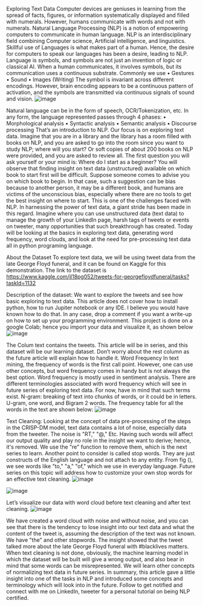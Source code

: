 Exploring Text Data
Computer devices are geniuses in learning from the spread of facts, figures, or information systematically displayed and filled with numerals. 
However, humans communicate with words and not with numerals. Natural Language Processing (NLP) is a notion of empowering computers to communicate in human language. NLP is an interdisciplinary field combining Computer science, Artificial intelligence, and linguistics. Skillful use of Languages is what makes part of a human. Hence, the desire for computers to speak our languages has been a desire, leading to NLP.
Language is symbols, and symbols are not just an invention of logic or classical AI. When a human communicates, it involves symbols, but its communication uses a continuous substrate. Commonly we use
•	Gestures
•	Sound
•	Images (Writing)
The symbol is invariant across different encodings.
However, brain encoding appears to be a continuous pattern of activation, and the symbols are transmitted via continuous signals of sound and vision. 
![image](https://user-images.githubusercontent.com/66043834/133356017-5ff6ed1d-e632-42c1-9bae-573653999ed0.png)


Natural language can be in the form of speech, OCR/Tokenization, etc. In any form, the language represented passes through 4 phases:
•	Morphological analysis
•	Syntactic analysis
•	Semantic analysis
•	Discourse processing
That’s an introduction to NLP. Our focus is on exploring text data. Imagine that you are in a library and the library has a room filled with books on NLP, and you are asked to go into the room since you want to study NLP; where will you start? Or soft copies of about 200 books on NLP were provided, and you are asked to review all. The first question you will ask yourself or your mind is: Where do I start as a beginner?
You will observe that finding insight on text data (unstructured) available on which book to start first will be difficult. Suppose someone comes to advise you on which book to begin. In that case, such a suggestion can be bias because to another person, it may be a different book, and humans are victims of the unconscious bias, especially where there are no tools to get the best insight on where to start. This is one of the challenges faced with NLP. In harnessing the power of text data, a giant stride has been made in this regard. Imagine where you can use unstructured data (text data) to manage the growth of your LinkedIn page, harsh tags of tweets or events on tweeter, many opportunities that such breakthrough has created. Today will be looking at the basics in exploring text data, generating word frequency, word clouds, and look at the need for pre-processing text data all in python programing language.

About the Dataset
To explore text data, we will be using tweet data from the late George Floyd funeral, and it can be found on Kaggle for this demonstration. The link to the dataset is https://www.kaggle.com/jl18pg052/tweets-for-georgefloydfuneral/tasks?taskId=1132

Description of the dataset: 
We want to explore the tweets and see how basic exploring to text data. This article does not cover how to install python, how to run Jupiter notebook or any IDE. I believe you would have known how to do that. In any case, drop a comment if you want a write-up on how to set up your programming environment.  This project is  done on a google Colab; hence you import your data and visualize it, as shown below
![image](https://user-images.githubusercontent.com/66043834/133355839-db77dd2f-6c1a-4b9f-8643-74066b1acaa3.png)

 
The Colum text contains the tweets. This article will be in series, and this dataset will be our learning dataset. Don’t worry about the rest column as the future article will explain how to handle it.
Word Frequency
In text mining, the frequency of words is the first call point. However, one can use other concepts, but word frequency comes in handy but is not always the best option. Word frequency is mostly used in sentiment analysis. There are different terminologies associated with word frequency which will see in future series of exploring text data. For now, have in mind that such terms exist.
N-gram: breaking of text into chunks of words, or it could be in letters. U-gram, one word, and Bigram 2 words.
The frequency table for all the words in the text are shown below:
 ![image](https://user-images.githubusercontent.com/66043834/133355851-cf005def-0c0c-4a53-96b9-aaa6ee1f3b32.png)


Text Cleaning:
Looking at the concept of data pre-processing of the steps in the CRISP-DM model, text data contains a lot of noise, especially data from the tweeter. The noise is "RT," "@," Etc. Having such words will affect our output quality and play no role in the insight we want to derive; hence, it's removed. We use the "re" function to remove them, which is the next series to learn. 
Another point to consider is called stop words. They are just constructs of the English language and not attach to any entity. From fig (), we see words like "to," "a," "of," which we use in everyday language. Future series on this topic will address how to customize your own stop words for an effective text cleaning.
![image](https://user-images.githubusercontent.com/66043834/133355871-6610878f-cf0e-4ab4-b352-54db70132304.png)

 ![image](https://user-images.githubusercontent.com/66043834/133355878-02093f2f-2a97-417d-8915-5be4b02b5520.png)

 
Let’s visualize our data with word cloud before text cleaning and after text cleaning.
![image](https://user-images.githubusercontent.com/66043834/133355898-93b27d34-08f9-45a7-8465-26cca7f7464f.png)

           


We have created a word cloud with noise and without noise, and you can see that there is the tendency to lose insight into our text data and what the content of the tweet is, assuming the description of the text was not known. We have "the" and other stopwords.
The insight showed that the tweet talked more about the late George Floyd funeral with #blacklives matters. 
When text cleaning is not done, obviously, the machine learning model in which the dataset will be built will give a wrong output, and also bear in mind that some words can be misrepresented. We will learn other concepts of normalizing text data in future series.
In summary, this article gave a little insight into one of the tasks in NLP and introduced some concepts and terminology which will look into in the future. Follow to get notified and connect with me on LinkedIn, tweeter for a personal tutorial on being NLP certified.

